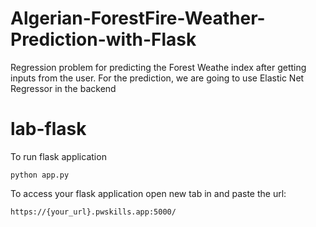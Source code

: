 # Algerian-ForestFire-Weather-Prediction-with-Flask
Regression problem for predicting the Forest Weathe index after getting inputs from the user. For the prediction, we are going to use Elastic Net Regressor in the backend

# lab-flask

<!-- ![image](https://user-images.githubusercontent.com/115451707/196919992-edcfea8b-e3f6-4f35-9398-43be66b5622d.png) -->


To run flask application 

```
python app.py
```


To access your flask application open new tab in and paste the url:
```
https://{your_url}.pwskills.app:5000/
```

